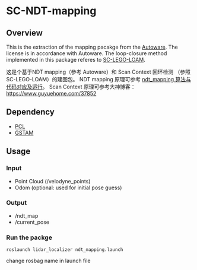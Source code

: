 # SC-NDT-mapping
## Overview
This is the extraction of the mapping pacakge from the [Autoware](https://github.com/autowarefoundation/autoware).
The license is in accordance with Autoware.
The loop-closure method implemented in this package referes to [SC-LEGO-LOAM](https://github.com/irapkaist/SC-LeGO-LOAM). 

这是个基于NDT mapping（参考 Autoware）和 Scan Context 回环检测 （参照 SC-LEGO-LOAM）的建图包。
NDT mapping 原理可参考 [ndt_mapping 算法与代码对应及运行](https://www.notion.so/ndt_mapping-6c8e00266fd1441bab2026fb474b66f6)。
Scan Context 原理可参考大神博客：https://www.guyuehome.com/37852

## Dependency
- [PCL](https://pointclouds.org/)
- [GSTAM](https://gtsam.org/get_started/)

## Usage
 ### Input
  - Point Cloud (/velodyne_points)
  - Odom (optional: used for initial pose guess)
 ### Output
  - /ndt_map
  - /current_pose
 ### Run the packge
 `` roslaunch lidar_localizer ndt_mapping.launch  ``
 
 change rosbag name in launch file
